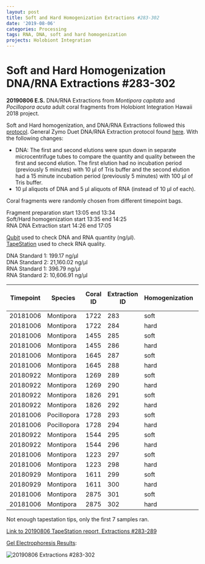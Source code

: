 ```yaml
---
layout: post
title: Soft and Hard Homogenization Extractions #283-302
date: '2019-08-06'
categories: Processing
tags: RNA, DNA, soft and hard homogenization
projects: Holobiont Integration
---
```


# Soft and Hard Homogenization DNA/RNA Extractions #283-302

**20190806 E.S.**
DNA/RNA Extractions from *Montipora capitata* and *Pocillopora acuta* adult coral fragments from Holobiont Integration Hawaii 2018 project.  

Soft and Hard homogenization, and DNA/RNA Extractions followed this [protocol](https://github.com/emmastrand/EmmaStrand_Notebook/blob/master/_posts/2019-06-05-Soft-and-Hard-Homogenization-Protocol.md). General Zymo Duet DNA/RNA Extraction protocol found [here](https://github.com/emmastrand/EmmaStrand_Notebook/blob/master/_posts/2019-05-31-Zymo-Duet-RNA-DNA-Extraction-Protocol.md). With the following changes:  
- DNA: The first and second elutions were spun down in separate microcentrifuge tubes to compare the quantity and quality between the first and second elution. The first elution had no incubation period (previously 5 minutes) with 10 μl of Tris buffer and the second elution had a 15 minute incubation period (previously 5 minutes) with 100 μl of Tris buffer.  
- 10 μl aliquots of DNA and 5 μl aliquots of RNA (instead of 10 μl of each).    

Coral fragments were randomly chosen from different timepoint bags.

Fragment preparation start 13:05 end 13:34   
Soft/Hard homogenization start 13:35 end 14:25  
RNA DNA Extraction start 14:26 end 17:05

[Qubit](https://github.com/emmastrand/EmmaStrand_Notebook/blob/master/_posts/2019-05-31-Qubit-Protocol.md) used to check DNA and RNA quantity (ng/μl).  
[TapeStation](https://github.com/emmastrand/EmmaStrand_Notebook/blob/master/_posts/2019-05-31-TapeStation-Protocol.md) used to check RNA quality.

DNA Standard 1: 199.17 ng/μl  
DNA Standard 2: 21,160.02  ng/μl  
RNA Standard 1: 396.79  ng/μl  
RNA Standard 2: 10,606.91  ng/μl

| Timepoint | Species     | Coral ID | Extraction ID | Homogenization | DNA Reading 1 | DNA Reading 2 | Average DNA ng/μl | RNA Reading 1 | RNA Reading 2 | Average RNA ng/μl | RIN |
|-----------|-------------|----------|---------------|----------------|---------------|---------------|-------------------|---------------|---------------|-------------------|-----|
| 20181006  | Montipora   | 1722     | 283           | soft           | 5.34          | 5.1           | 5.22              | 16.2          | 16            | 16.1              | 8.7 |
| 20181006  | Montipora   | 1722     | 284           | hard           | 6.78          | 6.8           | 6.79              | 13.8          | 13.6          | 13.7              | 8.4 |
| 20181006  | Montipora   | 1455     | 285           | soft           | 6.16          | 6.1           | 6.13              | 15.8          | 15.8          | 15.8              | 9.1 |
| 20181006  | Montipora   | 1455     | 286           | hard           | 5.2           | 5.14          | 5.17              | **            | **            | **                | **  |
| 20181006  | Montipora   | 1645     | 287           | soft           | 8.94          | 8.88          | 8.91              | 21            | 21            | 21                | 8.6 |
| 20181006  | Montipora   | 1645     | 288           | hard           | 10.3          | 10.2          | 10.25             | 13.2          | 12.8          | 13                | 9   |
| 20180922  | Montipora   | 1269     | 289           | soft           | 8.96          | 8.9           | 8.93              | 18            | 18            | 18                | 8.6 |
| 20180922  | Montipora   | 1269     | 290           | hard           | 11.1          | 11            | 11.05             | 16.2          | 16.2          | 16.2              | NA  |
| 20180922  | Montipora   | 1826     | 291           | soft           | 18.4          | 18.3          | 18.35             | 25.8          | 25.8          | 25.8              | NA  |
| 20180922  | Montipora   | 1826     | 292           | hard           | 19.1          | 18.9          | 19                | 16.8          | 17            | 16.9              | NA  |
| 20181006  | Pocillopora | 1728     | 293           | soft           | 108           | 108           | 108               | 78            | 77.8          | 77.9              | NA  |
| 20181006  | Pocillopora | 1728     | 294           | hard           | 48.2          | 48            | 48.1              | 47.4          | 47.4          | 47.4              | NA  |
| 20180922  | Montipora   | 1544     | 295           | soft           | 14.9          | 14.8          | 14.85             | 22.4          | 22.2          | 22.3              | NA  |
| 20180922  | Montipora   | 1544     | 296           | hard           | 15.6          | 15.5          | 15.55             | 17            | 16.8          | 16.9              | NA  |
| 20181006  | Montipora   | 1223     | 297           | soft           | 11.9          | 11.9          | 11.9              | 14.4          | 14.4          | 14.4              | NA  |
| 20181006  | Montipora   | 1223     | 298           | hard           | 6.02          | 5.96          | 5.99              | 11.8          | 12            | 11.9              | NA  |
| 20180929  | Montipora   | 1611     | 299           | soft           | 11.5          | 11.4          | 11.45             | 20.4          | 20.4          | 20.4              | NA  |
| 20180929  | Montipora   | 1611     | 300           | hard           | 5.66          | 5.62          | 5.64              | 18.4          | 18.6          | 18.5              | NA  |
| 20181006  | Montipora   | 2875     | 301           | soft           | 29            | 29            | 29                | 26.4          | 26.2          | 26.3              | NA  |
| 20181006  | Montipora   | 2875     | 302           | hard           | 11.4          | 11.3          | 11.35             | 17.6          | 18.2          | 17.9              | NA  |

Not enough tapestation tips, only the first 7 samples ran.

[Link to 20190806 TapeStation report, Extractions #283-289](https://github.com/emmastrand/EmmaStrand_Notebook/blob/master/TapeStation/2019-08-06%20-%2017.19.09.pdf)

[Gel Electrophoresis Results](https://github.com/emmastrand/EmmaStrand_Notebook/blob/master/_posts/2019-07-16-Gel-Electrophoresis-Protocol.md):

![20190806 Extractions #283-302](https://github.com/emmastrand/EmmaStrand_Notebook/blob/master/images/20190806.JPG?raw=true)
